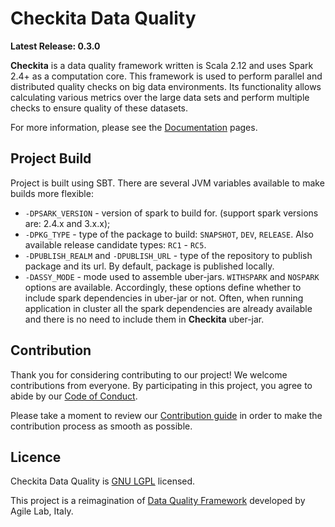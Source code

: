 # Checkita Data Quality

**Latest Release: 0.3.0**

**Checkita** is a data quality framework written is Scala 2.12 and uses Spark 2.4+ as a computation core.
This framework is used to perform parallel and distributed quality checks on big data environments.
Its functionality allows calculating various metrics over the large data sets and perform multiple checks to ensure
quality of these datasets.

For more information, please see the [Documentation](./docs/en/index.md) pages.

## Project Build

Project is built using SBT. There are several JVM variables available to make builds more flexible:
* `-DPSARK_VERSION` - version of spark to build for. (support spark versions are: 2.4.x and 3.x.x);
* `-DPKG_TYPE` - type of the package to build: `SNAPSHOT`, `DEV`, `RELEASE`.
  Also available release candidate types: `RC1` - `RC5`.
* `-DPUBLISH_REALM` and `-DPUBLISH_URL` - type of the repository to publish package and its url.
  By default, package is published locally.
* `-DASSY_MODE` - mode used to assemble uber-jars. `WITHSPARK` and `NOSPARK` options are available.
  Accordingly, these options define whether to include spark dependencies in uber-jar or not.
  Often, when running application in cluster all the spark dependencies are already available and there
  is no need to include them in **Checkita** uber-jar.

## Contribution

Thank you for considering contributing to our project! We welcome contributions from everyone. By participating in 
this project, you agree to abide by our [Code of Conduct](docs/code-of-conduct.md).

Please take a moment to review our [Contribution guide](docs/contribution.md) in order to make the contribution process as smooth as possible.

## Licence

Checkita Data Quality is [GNU LGPL](LICENSE.txt) licensed.

This project is a reimagination of [Data Quality Framework](https://github.com/agile-lab-dev/DataQuality) developed by Agile Lab, Italy.